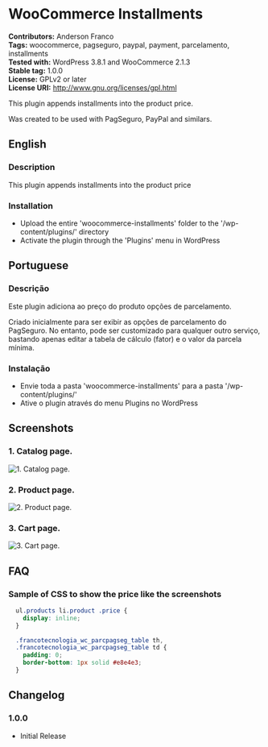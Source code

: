 # WooCommerce Installments #
**Contributors:** Anderson Franco  
**Tags:** woocommerce, pagseguro, paypal, payment, parcelamento, installments  
**Tested with:** WordPress 3.8.1 and WooCommerce 2.1.3  
**Stable tag:** 1.0.0  
**License:** GPLv2 or later  
**License URI:** http://www.gnu.org/licenses/gpl.html  

This plugin appends installments into the product price.

Was created to be used with PagSeguro, PayPal and similars.

## English ##

### Description ###

This plugin appends installments into the product price

### Installation ###

* Upload the entire 'woocommerce-installments' folder to the '/wp-content/plugins/' directory
* Activate the plugin through the 'Plugins' menu in WordPress

## Portuguese ##

### Descri&ccedil;&atilde;o ###

Este plugin adiciona ao preço do produto opções de parcelamento.

Criado inicialmente para ser exibir as opções de parcelamento do PagSeguro. No entanto, pode ser customizado para qualquer outro serviço, bastando apenas editar a tabela de cálculo (fator) e o valor da parcela mínima.

### Instala&ccedil;&atilde;o ###

* Envie toda a pasta 'woocommerce-installments' para a pasta '/wp-content/plugins/'
* Ative o plugin através do menu Plugins no WordPress

## Screenshots ##

### 1. Catalog page. ###
![1. Catalog page.](http://andersonfranco.github.io/images/woocommerce-installments/catalog.png)

### 2. Product page. ###
![2. Product page.](http://andersonfranco.github.io/images/woocommerce-installments/product.png)

### 3. Cart page. ###
![3. Cart page.](http://andersonfranco.github.io/images/woocommerce-installments/cart.png)

## FAQ ##

### Sample of CSS to show the price like the screenshots ###

```css
  ul.products li.product .price {  
    display: inline;  
  }  

  .francotecnologia_wc_parcpagseg_table th,  
  .francotecnologia_wc_parcpagseg_table td {  
    padding: 0;  
    border-bottom: 1px solid #e8e4e3;  
  }  
```

## Changelog ##

### 1.0.0 ###

* Initial Release
